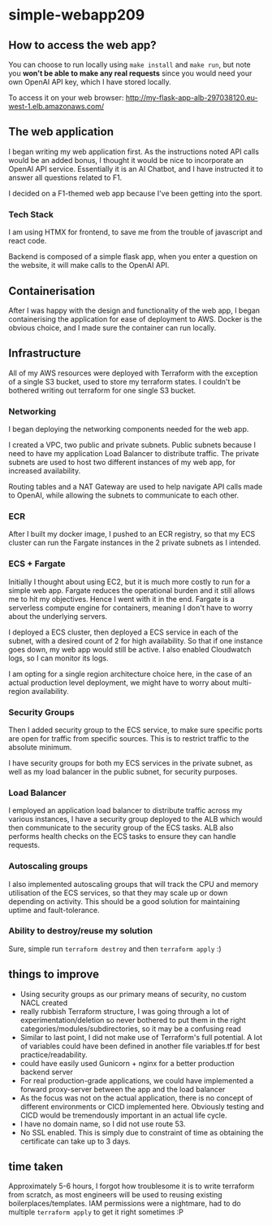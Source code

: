 # simple-webapp209
## How to access the web app?
You can choose to run locally using `make install` and `make run`, but note you **won't be able to make any real requests** since you would need your own OpenAI API key, which I have stored locally.

To access it on your web browser: http://my-flask-app-alb-297038120.eu-west-1.elb.amazonaws.com/

## The web application
I began writing my web application first. As the instructions noted API calls would be an added bonus, I thought it would be nice to incorporate an OpenAI API service. Essentially it is an AI Chatbot, and I have instructed it to answer all questions related to F1. 

I decided on a F1-themed web app because I've been getting into the sport.

### Tech Stack
I am using HTMX for frontend, to save me from the trouble of javascript and react code. 

Backend is composed of a simple flask app, when you enter a question on the website, it will make calls to the OpenAI API.

## Containerisation
After I was happy with the design and functionality of the web app, I began containerising the application for ease of deployment to AWS. Docker is the obvious choice, and I made sure the container can run locally.

## Infrastructure
All of my AWS resources were deployed with Terraform with the exception of a single S3 bucket, used to store my terraform states. I couldn't be bothered writing out terraform for one single S3 bucket. 

### Networking
I began deploying the networking components needed for the web app. 

I created a VPC, two public and private subnets. Public subnets because I need to have my application Load Balancer to distribute traffic. The private subnets are used to host two different instances of my web app, for increased availability.

Routing tables and a NAT Gateway are used to help navigate API calls made to OpenAI, while allowing the subnets to communicate to each other. 

### ECR
After I built my docker image, I pushed to an ECR registry, so that my ECS cluster can run the Fargate instances in the 2 private subnets as I intended.

### ECS + Fargate
Initially I thought about using EC2, but it is much more costly to run for a simple web app. Fargate reduces the operational burden and it still allows me to hit my objectives. Hence I went with it in the end. Fargate is a serverless compute engine for containers, meaning I don't have to worry about the underlying servers. 

I deployed a ECS cluster, then deployed a ECS service in each of the subnet, with a desired count of 2 for high availability. So that if one instance goes down, my web app would still be active. I also enabled Cloudwatch logs, so I can monitor its logs.

I am opting for a single region architecture choice here, in the case of an actual production level deployment, we might have to worry about multi-region availability.

### Security Groups
Then I added security group to the ECS service, to make sure specific ports are open for traffic from specific sources. This is to restrict traffic to the absolute minimum. 

I have security groups for both my ECS services in the private subnet, as well as my load balancer in the public subnet, for security purposes.

### Load Balancer
I employed an application load balancer to distribute traffic across my various instances, I have a security group deployed to the ALB which would then communicate to the security group of the ECS tasks. ALB also performs health checks on the ECS tasks to ensure they can handle requests.

### Autoscaling groups
I also implemented autoscaling groups that will track the CPU and memory utilisation of the ECS services, so that they may scale up or down depending on activity. This should be a good solution for maintaining uptime and fault-tolerance. 

### Ability to destroy/reuse my solution
Sure, simple run `terraform destroy` and then `terraform apply` :) 


## things to improve
- Using security groups as our primary means of security, no custom NACL created
- really rubbish Terraform structure, I was going through a lot of experimentation/deletion so never bothered to put them in the right categories/modules/subdirectories, so it may be a confusing read
- Similar to last point, I did not make use of Terraform's full potential. A lot of variables could have been defined in another file variables.tf for best practice/readability.
- could have easily used Gunicorn + nginx for a better production backend server
- For real production-grade applications, we could have implemented a forward proxy-server between the app and the load balancer
- As the focus was not on the actual application, there is no concept of different environments or CICD implemented here. Obviously testing and CICD would be tremendously important in an actual life cycle.
- I have no domain name, so I did not use route 53.
- No SSL enabled. This is simply due to constraint of time as obtaining the certificate can take up to 3 days.

## time taken 
Approximately 5-6 hours, I forgot how troublesome it is to write terraform from scratch, as most engineers will be used to reusing existing boilerplaces/templates. IAM permissions were a nightmare, had to do multiple `terraform apply` to get it right sometimes :P 
